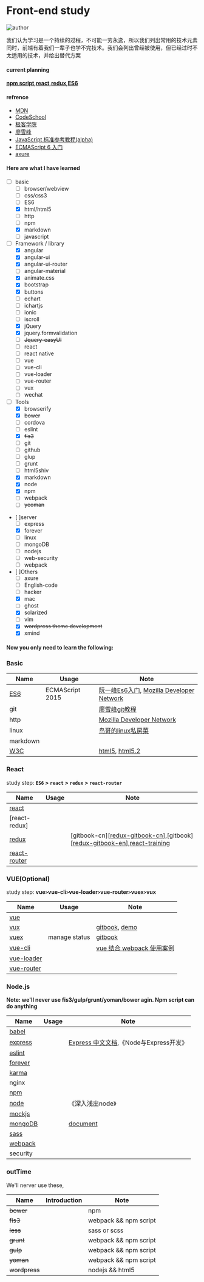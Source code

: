 # Front-end study

![author]

我们认为学习是一个持续的过程，不可能一劳永逸，所以我们列出常用的技术元素  
同时，前端有着我们一辈子也学不完技术。我们会列出曾经被使用，但已经过时不太适用的技术，并给出替代方案

#### current planning

**[npm script][npm],[react][react],[redux][redux],[ES6][es6-ruanyifeng]**
 
#### refrence

* [MDN][mdn]
* [CodeSchool][codeschool]
* [极客学院][jikexueyuan]
* [廖雪峰][liaoxuefeng]
* [JavaScript 标准参考教程(alpha)][javascript-ruanyifeng]
* [ECMAScript 6 入门][es6-ruanyifeng]
* [axure](http://www.iaxure.com/3815.html)

#### Here are what I have learned 

- [ ] basic
    - [ ] browser/webview
    - [ ] css/css3
    - [ ] ES6
    - [x] html/html5
    - [ ] http
    - [ ] npm 
    - [x] markdown
    - [ ] javascript
- [ ] Framework / library
    - [x] angular
    - [x] angular-ui
    - [x] angular-ui-router
    - [ ] angular-material
    - [x] animate.css
    - [x] bootstrap
    - [x] buttons
    - [ ] echart
    - [ ] ichartjs
    - [ ] ionic
    - [ ] iscroll
    - [x] jQuery
    - [x] jquery.formvalidation
    - [ ] ~~Jquery-easyUI~~
    - [ ] react
    - [ ] react native
    - [ ] vue
    - [ ] vue-cli
    - [ ] vue-loader
    - [ ] vue-router
    - [ ] vux
    - [ ] wechat
- [ ] Tools
    - [x] browserify
    - [x] ~~bower~~
    - [ ] cordova  
    - [ ] eslint
    - [x] ~~fis3~~
    - [ ] git
    - [ ] github
    - [ ] glup
    - [ ] grunt 
    - [ ] html5shiv 
    - [x] markdown
    - [x] node 
    - [x] npm
    - [ ] webpack
    - [ ] ~~yeoman~~   
- [ ]server 
    - [ ] express
    - [x] forever
    - [ ] linux
    - [ ] mongoDB
    - [ ] nodejs
    - [ ] web-security
    - [ ] webpack
- [ ]Others
    - [ ] axure
    - [ ] English-code
    - [ ] hacker
    - [x] mac
    - [ ] ghost
    - [x] solarized
    - [ ] vim
    - [x] ~~wordpress theme development~~
    - [x] xmind
 
#### Now you only need to learn the following: 
 
### Basic

|Name|Usage|Note|
|---|---|---|
|[ES6]|ECMAScript 2015|[阮一峰Es6入门][es6-ruanyifeng], [Mozilla Developer Network][mdn-js]|
|git||[廖雪峰git教程][liaoxuefeng]|
|http||[Mozilla Developer Network][mdn-http]|    
|linux||[鸟哥的linux私房菜][linux-vbird]|
|markdown|||   
|[W3C]||[html5][w3c-html5], [html5.2][w3c-html5.2]|

### React

study step: **`ES6` > `react` > `redux` > `react-router`**

|Name|Usage|Note|
|---|---|---|
|[react]|||
|[react-redux]|||
|[redux]||[gitbook-cn][[redux-gitbook-cn]],[gitbook][[redux-gitbook-en]],[react-training]|
|[react-router]||| 

### VUE(Optional)

study step: **vue` > `vue-cli` > `vue-loader` > `vue-router` > `vuex` > `vux**

|Name|Usage|Note|
|---|---|---|
|[vue]|||
|[vux]||[gitbook][vux-gitbook], [demo][vux-demo]|
|[vuex]|manage status|[gitbook][vuex-gitbook]| 
|[vue-cli]||[vue 结合 webpack 使用案例][vue-cli-templates-webpack]| 
|[vue-loader]||| 
|[vue-router]|||  

### Node.js 

**Note: we'll never use fis3/gulp/grunt/yoman/bower agin. Npm script can do anything** 

|Name|Usage|Note|
|---|---|---|
|[babel]|||
|[express]||[Express 中文文档][express-cn],《Node与Express开发》| 
|[eslint]|||
|[forever]|||
|[karma]|||
|nginx|||
|[npm]|||
|[node]||《深入浅出node》
|[mockjs]|||
|[mongoDB]||[document][mongoDB]|
|[sass]|||
|[webpack]|||
|security|||

### outTime

We'll nerver use these,

|Name|Introduction|Note|
|---|---|---|
|~~bower~~||npm|
|~~fis3~~||webpack && npm script|
|~~less~~||sass or scss|
|~~grunt~~||webpack && npm script|
|~~gulp~~||webpack && npm script|
|~~yoman~~||webpack && npm script|
|~~wordpress~~||nodejs && html5 |

[author]:https://img.shields.io/badge/group-军、漾、文、圆、庆、媛-blue.svg
[babel]:https://github.com/babel/babel
[codeschool]:https://www.codeschool.com/
[eslint]:https://github.com/eslint/eslint
[es6]:http://www.ecma-international.org/ecma-262/6.0/index.html
[es6-ruanyifeng]:http://es6.ruanyifeng.com/
[express]:https://github.com/expressjs/express
[express-cn]:http://www.expressjs.com.cn/
[javascript-ruanyifeng]:http://javascript.ruanyifeng.com/
[forever]:https://github.com/foreverjs/forever
[liaoxuefeng]:http://www.liaoxuefeng.com/
[jikexueyuan]:http://www.jikexueyuan.com/
[karma]:https://github.com/karma-runner/karma
[linux-vbird]:http://linux.vbird.org/
[npm]:https://www.npmjs.com/
[node]:https://nodejs.org/en/
[mdn]:https://developer.mozilla.org/zh-CN/
[mdn-http]:https://developer.mozilla.org/zh-CN/docs/Web/HTTP
[mdn-js]:https://developer.mozilla.org/zh-CN/docs/Web/JavaScript
[mockjs]:http://mockjs.com/
[mongoDB]:https://www.mongodb.com/
[mongoDB]:https://docs.mongodb.com/
[react]:https://facebook.github.io/react/
[react-router]:https://github.com/ReactTraining/react-router
[react-training]:https://github.com/ReactTraining
[redux]:https://github.com/reactjs/redux
[redux-gitbook-cn]:http://cn.redux.js.org/index.html
[redux-gitbook-en]:http://redux.js.org/
[sass]:http://sass-lang.com/
[vue]:http://cn.vuejs.org/
[vue-cli]:https://github.com/vuejs/vue-cli  
[vue-cli-templates-webpack]:http://vuejs-templates.github.io/webpack/
[vue-loader]:https://vue-loader.vuejs.org/en/
[vuex]:http://vuex.vuejs.org/zh-cn/
[vuex-gitbook]:http://vuex.vuejs.org/zh-cn/
[vux]:https://github.com/airyland/vux
[vux-demo]:https://vux.li/
[vux-gitbook]:https://vuxjs.gitbooks.io/vux/content/
[vue-router]:http://router.vuejs.org/zh-cn/essentials/getting-started.html
[W3C]:https://www.w3.org/TR/
[w3c-html5]:https://www.w3.org/TR/html5/
[w3c-html5.2]:http://w3c.github.io/html/
[webpack]:https://webpack.js.org
